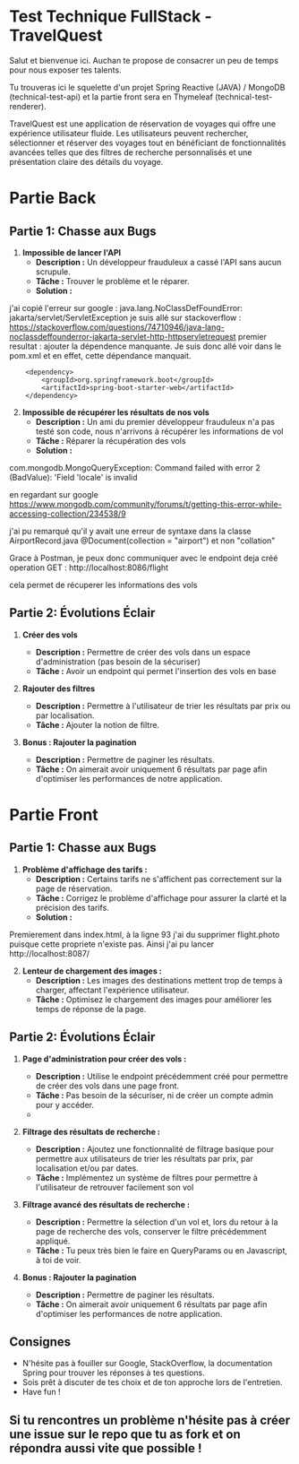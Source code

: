 # Test Technique FullStack - TravelQuest

Salut et bienvenue ici. Auchan te propose de consacrer un peu de temps pour nous exposer tes talents.

Tu trouveras ici le squelette d'un projet Spring Reactive (JAVA) / MongoDB (technical-test-api) et la partie front sera en Thymeleaf (technical-test-renderer).

TravelQuest est une application de réservation de voyages qui offre une expérience utilisateur fluide. Les utilisateurs peuvent rechercher, sélectionner et réserver des voyages tout en bénéficiant de fonctionnalités avancées telles que des filtres de recherche personnalisés et une présentation claire des détails du voyage.

# Partie Back
## Partie 1: Chasse aux Bugs

1. **Impossible de lancer l'API**
   - **Description :** Un développeur frauduleux a cassé l'API sans aucun scrupule.
   - **Tâche :** Trouver le problème et le réparer.
   - **Solution :** 

j'ai copié l'erreur sur google : 
java.lang.NoClassDefFoundError: jakarta/servlet/ServletException
je suis allé sur stackoverflow : 
https://stackoverflow.com/questions/74710946/java-lang-noclassdeffounderror-jakarta-servlet-http-httpservletrequest
premier resultat : ajouter la dépendence manquante. 
Je suis donc allé voir dans le pom.xml et en effet, cette dépendance manquait.

        <dependency>
            <groupId>org.springframework.boot</groupId>
            <artifactId>spring-boot-starter-web</artifactId>
        </dependency>

2. **Impossible de récupérer les résultats de nos vols**
   - **Description :** Un ami du premier développeur frauduleux n'a pas testé son code, nous n'arrivons à récupérer les informations de vol
   - **Tâche :** Réparer la récupération des vols
   - **Solution :**

com.mongodb.MongoQueryException: Command failed with error 2 (BadValue): 'Field 'locale' is invalid

en regardant sur google https://www.mongodb.com/community/forums/t/getting-this-error-while-accessing-collection/234538/9

j'ai pu remarqué qu'il y avait une erreur de syntaxe dans la classe AirportRecord.java 
@Document(collection = "airport")
et non "collation"

Grace à Postman, je peux donc communiquer avec le endpoint deja créé
operation GET : http://localhost:8086/flight

cela permet de récuperer les informations des vols

## Partie 2: Évolutions Éclair

1. **Créer des vols**
   - **Description :** Permettre de créer des vols dans un espace d'administration (pas besoin de la sécuriser)
   - **Tâche :** Avoir un endpoint qui permet l'insertion des vols en base

2. **Rajouter des filtres**
   - **Description :** Permettre à l'utilisateur de trier les résultats par prix ou par localisation.
   - **Tâche :** Ajouter la notion de filtre.

3. **Bonus : Rajouter la pagination**
   - **Description :** Permettre de paginer les résultats.
   - **Tâche :** On aimerait avoir uniquement 6 résultats par page afin d'optimiser les performances de notre application.
   
# Partie Front

## Partie 1: Chasse aux Bugs

1. **Problème d'affichage des tarifs :**
    - **Description :** Certains tarifs ne s'affichent pas correctement sur la page de réservation.
    - **Tâche :** Corrigez le problème d'affichage pour assurer la clarté et la précision des tarifs.
    - **Solution :**

Premierement dans index.html, à la ligne 93 j'ai du supprimer flight.photo puisque cette propriete n'existe pas. Ainsi j'ai pu lancer http://localhost:8087/

2. **Lenteur de chargement des images :**
    - **Description :** Les images des destinations mettent trop de temps à charger, affectant l'expérience utilisateur.
    - **Tâche :** Optimisez le chargement des images pour améliorer les temps de réponse de la page.

## Partie 2: Évolutions Éclair

1. **Page d'administration pour créer des vols :**
   - **Description :** Utilise le endpoint précédemment créé pour permettre de créer des vols dans une page front.
   - **Tâche :** Pas besoin de la sécuriser, ni de créer un compte admin pour y accéder.
   - 
2. **Filtrage des résultats de recherche :**
    - **Description :** Ajoutez une fonctionnalité de filtrage basique pour permettre aux utilisateurs de trier les résultats par prix, par localisation et/ou par dates.
    - **Tâche :** Implémentez un système de filtres pour permettre à l'utilisateur de retrouver facilement son vol

3. **Filtrage avancé des résultats de recherche :**
    - **Description :** Permettre la sélection d'un vol et, lors du retour à la page de recherche des vols, conserver le filtre précédemment appliqué.
    - **Tâche :** Tu peux très bien le faire en QueryParams ou en Javascript, à toi de voir.

4. **Bonus : Rajouter la pagination**
   - **Description :** Permettre de paginer les résultats.
   - **Tâche :** On aimerait avoir uniquement 6 résultats par page afin d'optimiser les performances de notre application.
   
## Consignes
- N'hésite pas à fouiller sur Google, StackOverflow, la documentation Spring pour trouver les réponses à tes questions.
- Sois prêt à discuter de tes choix et de ton approche lors de l'entretien.
- Have fun !


## Si tu rencontres un problème n'hésite pas à créer une issue sur le repo que tu as fork et on répondra aussi vite que possible !
